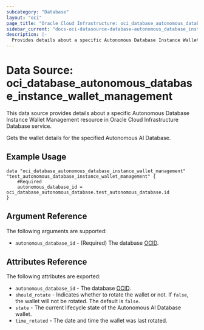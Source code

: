 ```yaml
---
subcategory: "Database"
layout: "oci"
page_title: "Oracle Cloud Infrastructure: oci_database_autonomous_database_instance_wallet_management"
sidebar_current: "docs-oci-datasource-database-autonomous_database_instance_wallet_management"
description: |-
  Provides details about a specific Autonomous Database Instance Wallet Management in Oracle Cloud Infrastructure Database service
---
```


# Data Source: oci_database_autonomous_database_instance_wallet_management
This data source provides details about a specific Autonomous Database Instance Wallet Management resource in Oracle Cloud Infrastructure Database service.

Gets the wallet details for the specified Autonomous AI Database.


## Example Usage

```hcl
data "oci_database_autonomous_database_instance_wallet_management" "test_autonomous_database_instance_wallet_management" {
	#Required
	autonomous_database_id = oci_database_autonomous_database.test_autonomous_database.id
}
```

## Argument Reference

The following arguments are supported:

* `autonomous_database_id` - (Required) The database [OCID](https://docs.cloud.oracle.com/iaas/Content/General/Concepts/identifiers.htm).


## Attributes Reference

The following attributes are exported:

* `autonomous_database_id` - The database [OCID](https://docs.cloud.oracle.com/iaas/Content/General/Concepts/identifiers.htm).
* `should_rotate` - Indicates whether to rotate the wallet or not. If `false`, the wallet will not be rotated. The default is `false`.
* `state` - The current lifecycle state of the Autonomous AI Database wallet.
* `time_rotated` - The date and time the wallet was last rotated.


